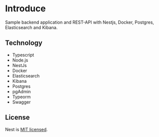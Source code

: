 # Introduce
Sample backend application and REST-API with Nestjs, Docker, Postgres, Elasticsearch and Kibana.

## Technology
- Typescript
- Node.js
- NestJs
- Docker
- Elasticsearch
- Kibana
- Postgres
- pgAdmin
- Typeorm
- Swagger


## License

Nest is [MIT licensed](LICENSE).
